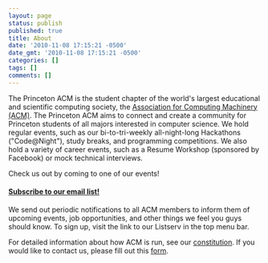 ```yaml
---
layout: page
status: publish
published: true
title: About
date: '2010-11-08 17:15:21 -0500'
date_gmt: '2010-11-08 17:15:21 -0500'
categories: []
tags: []
comments: []
---
```

The Princeton ACM is the student chapter of the world's largest educational and scientific computing society, the [Association for Computing Machinery (ACM)](http://acm.org). The Princeton ACM aims to connect and create a community for Princeton students of all majors interested in computer science. We hold regular events, such as our bi-to-tri-weekly all-night-long Hackathons ("Code@Night"), study breaks, and programming competitions. We also hold a variety of career events, such as a Resume Workshop (sponsored by Facebook) or mock technical interviews.

Check us out by coming to one of our events!

#### [Subscribe to our email list!](https://lists.princeton.edu/cgi-bin/wa?A0=princetonacm)

We send out periodic notifications to all ACM members to inform them of upcoming events, job opportunities, and other things we feel you guys should know. To sign up, visit the link to our Listserv in the top menu bar.

For detailed information about how ACM is run, see our [constitution](/about/constitution/). If you would like to contact us, please fill out this [form](/contact/index.html).
